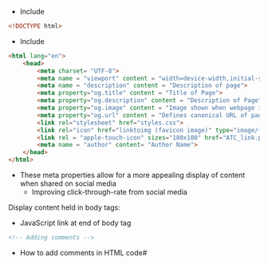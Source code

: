 
- Include 
``` HTML
<!DOCTYPE html>
```

- Include
```HTML
<html lang="en">
	<head>
		<meta charset= "UTF-8">
		<meta name = "viewport" content = "width=device-width,initial-scale=1.0">
		<meta name = "description" content = "Description of page">
		<meta property="og.title" content = "Title of Page">
		<meta property="og.description" content = "Description of Page">
		<meta property="og.image" content = "Image shown when webpage is shared">
		<meta property="og.url" content = "Defines canonical URL of page">
		<link rel="stylesheet" href="styles.css">
		<link rel="icon" href="linktoimg (favicon image)" type="image/{type}" >
		<link rel = "apple-touch-icon" sizes="180x180" href="ATC_link.png">
		<meta name = "author" content= "Author Name">
	</head>
</html>
```

- These meta properties allow for a more appealing display of content when shared on social media
	- Improving click-through-rate from social media

Display content held in body tags:
- JavaScript link at end of body tag


```HTML
<!-- Adding comments -->
```
- How to add comments in HTML code#



